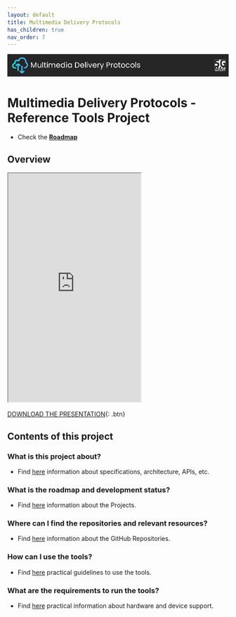 ```yaml
---
layout: default
title: Multimedia Delivery Protocols
has_children: true
nav_order: 7
---
```


<img src="../../assets/images/Banner_MD.png" /> 

# Multimedia Delivery Protocols - Reference Tools Project

* Check the [**Roadmap**](https://github.com/orgs/5G-MAG/projects/48/views/14)

## Overview
<iframe width="60%" height="520" src="https://drive.google.com/file/d/1lBt2d_toxfhqUAMr3YZw9Cm6-ZzsbpOM/preview"></iframe>

[DOWNLOAD THE PRESENTATION](https://drive.google.com/file/d/1lBt2d_toxfhqUAMr3YZw9Cm6-ZzsbpOM/preview){: .btn} 

## Contents of this project

### What is this project about?
* Find [here](./under-development.html) information about specifications, architecture, APIs, etc.

### What is the roadmap and development status?
* Find [here](./projects.html) information about the Projects.
 
### Where can I find the repositories and relevant resources?
* Find [here](./repositories.html) information about the GitHub Repositories.

### How can I use the tools?
* Find [here](./tutorials.html) practical guidelines to use the tools.

### What are the requirements to run the tools?
* Find [here](./requirements.html) practical information about hardware and device support. 

